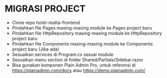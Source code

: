 # MIGRASI PROJECT

* Clone repo hotel-realta-frontend
* Pindahkan file Pages masing-masing module ke Pages project baru
* Pindahkan file HttpRepository masing-masing module ke HttpRepository project baru
* Pindahkan file Components masing-masing module ke Components project baru (Jika ada)
* Sesuaikan services di Program.cs sesuai module
* Sesuaikan menu section di folder Shared/Partials/Sidebar.razor
* Bisa gunakan komponen Plain Admin Pro, untuk referensi di https://plainadmin.com/docs atau https://demo.plainadmin.com/